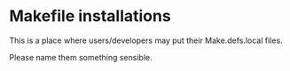 # Makefile installations

This is a place where users/developers may put their Make.defs.local files.

Please name them something sensible. 